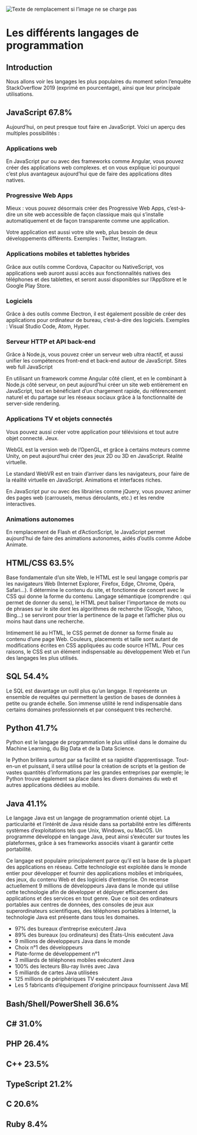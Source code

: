 ![Texte de remplacement si l’image ne se charge pas](http://www.concair.alsace/wp-content/uploads/2019/04/Header-prog.jpg)

# Les différents langages de programmation  

## Introduction  

Nous allons voir les langages les plus populaires du moment selon l’enquête StackOverflow 2019 (exprimé en pourcentage), ainsi que leur principale utilisations.  

## JavaScript 67.8%  

Aujourd’hui, on peut presque tout faire en JavaScript. Voici un aperçu des multiples possibilités :  

### Applications web

En JavaScript pur ou avec des frameworks comme Angular, vous pouvez créer des applications web complexes. et on vous explique ici pourquoi c’est plus avantageux aujourd’hui que de faire des applications dites natives.  

### Progressive Web Apps 

Mieux : vous pouvez désormais créer des Progressive Web Apps, c’est-à-dire un site web accessible de façon classique mais qui s’installe automatiquement et de façon transparente comme une application.  

Votre application est aussi votre site web, plus besoin de deux développements différents. Exemples : Twitter, Instagram.  

### Applications mobiles et tablettes hybrides

Grâce aux outils comme Cordova, Capacitor ou NativeScript, vos applications web auront aussi accès aux fonctionnalités natives des téléphones et des tablettes, et seront aussi disponibles sur l’AppStore et le Google Play Store.  

### Logiciels  

Grâce à des outils comme Electron, il est également possible de créer des applications pour ordinateur de bureau, c’est-à-dire des logiciels. Exemples : Visual Studio Code, Atom, Hyper.

### Serveur HTTP et API back-end  

Grâce à Node.js, vous pouvez créer un serveur web ultra réactif, et aussi unifier les compétences front-end et back-end autour de JavaScript.
Sites web full JavaScript  

En utilisant un framework comme Angular côté client, et en le combinant à Node.js côté serveur, on peut aujourd’hui créer un site web entièrement en JavaScript, tout en bénéficiant d’un chargement rapide, du référencement naturel et du partage sur les réseaux sociaux grâce à la fonctionnalité de server-side rendering.  

### Applications TV et objets connectés  

Vous pouvez aussi créer votre application pour télévisions et tout autre objet connecté.
Jeux.  

WebGL est la version web de l’OpenGL, et grâce à certains moteurs comme Unity, on peut aujourd’hui créer des jeux 2D ou 3D en JavaScript.
Réalité virtuelle.  

Le standard WebVR est en train d’arriver dans les navigateurs, pour faire de la réalité virtuelle en JavaScript.
Animations et interfaces riches.  

En JavaScript pur ou avec des librairies comme jQuery, vous pouvez animer des pages web (carrousels, menus déroulants, etc.) et les rendre interactives.  

### Animations autonomes  

En remplacement de Flash et d’ActionScript, le JavaScript permet aujourd’hui de faire des animations autonomes, aidés d’outils comme Adobe Animate.  

## HTML/CSS 63.5%  

Base fondamentale d’un site Web, le HTML est le seul langage compris par les navigateurs Web (Internet Explorer, Firefox, Edge, Chrome, Opéra, Safari…). Il détermine le contenu du site, et fonctionne de concert avec le CSS qui donne la forme du contenu. Langage sémantique (comprendre : qui permet de donner du sens), le HTML peut baliser l’importance de mots ou de phrases sur le site dont les algorithmes de recherche (Google, Yahoo, Bing…) se serviront pour trier la pertinence de la page et l’afficher plus ou moins haut dans une recherche.

Intimement lié au HTML, le CSS permet de donner sa forme finale au contenu d’une page Web. Couleurs, placements et taille sont autant de modifications écrites en CSS appliquées au code source HTML. Pour ces raisons, le CSS est un élément indispensable au développement Web et l’un des langages les plus utilisés.  

## SQL 54.4%  

Le SQL est davantage un outil plus qu’un langage. Il représente un ensemble de requêtes qui permettent la gestion de bases de données à petite ou grande échelle. Son immense utilité le rend indispensable dans certains domaines professionnels et par conséquent très recherché.  

## Python 41.7%  

Python est le langage de programmation le plus utilisé dans le domaine du Machine Learning, du Big Data et de la Data Science.  

le Python brillera surtout par sa facilité et sa rapidité d’apprentissage. Tout-en-un et puissant, il sera utilisé pour la création de scripts et la gestion de vastes quantités d’informations par les grandes entreprises par exemple; le Python trouve également sa place dans les divers domaines du web et autres applications dédiées au mobile.  

## Java 41.1%  

Le langage Java est un langage de programmation orienté objet. La particularité et l’intérêt de Java réside dans sa portabilité entre les différents systèmes d’exploitations tels que Unix, Windows, ou MacOS. Un programme développé en langage Java, peut ainsi s’exécuter sur toutes les plateformes, grâce à ses frameworks associés visant à garantir cette portabilité.  

Ce langage est populaire principalement parce qu’il est la base de la plupart des applications en réseau. Cette technologie est exploitée dans le monde entier pour développer et fournir des applications mobiles et imbriquées, des jeux, du contenu Web et des logiciels d’entreprise. On recense actuellement 9 millions de développeurs Java dans le monde qui utilise cette technologie afin de développer et déployer efficacement des applications et des services en tout genre. Que ce soit des ordinateurs portables aux centres de données, des consoles de jeux aux superordinateurs scientifiques, des téléphones portables à Internet, la technologie Java est présente dans tous les domaines.  

- 97% des bureaux d’entreprise exécutent Java
- 89% des bureaux (ou ordinateurs) des États-Unis exécutent Java
- 9 millions de développeurs Java dans le monde
- Choix n°1 des développeurs
- Plate-forme de développement n°1
- 3 milliards de téléphones mobiles exécutent Java
- 100% des lecteurs Blu-ray livrés avec Java
- 5 milliards de cartes Java utilisées
- 125 millions de périphériques TV exécutent Java
- Les 5 fabricants d’équipement d’origine principaux fournissent Java ME  

## Bash/Shell/PowerShell 36.6%  

## C# 31.0%  

## PHP 26.4%  

## C++ 23.5%  

## TypeScript 21.2%  

## C 20.6%  

## Ruby 8.4%